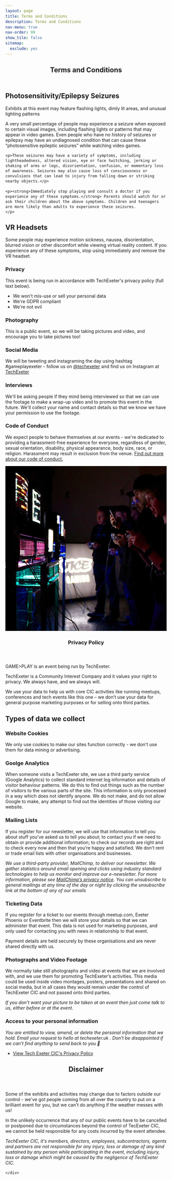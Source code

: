 ```yaml
---
layout: page
title: Terms and Conditions
description: Terms and Conditions
nav-menu: true
nav-order: 99
show_tile: false
sitemap:
  exclude: yes
---
```


<!-- Main -->
<div id="main" class="alt">

<!-- One -->
<section id="one">
	<div class="inner">
		<header class="major">
			<h1>Terms and Conditions</h1>
		</header>

<!-- Content -->
<h2 id="content">Photosensitivity/Epilepsy Seizures</h2>
<div class="boxed"><i class="fa fa-warning"></i> Exhibits at this event may feature flashing lights, dimly lit areas, and unusual lighting patterns</div>
	<p>A very small percentage of people may experience a seizure when exposed to certain visual images, including flashing lights or patterns that may appear in video games. Even people who have no history of seizures or epilepsy may have an undiagnosed condition that can cause these “photosensitive epileptic seizures” while watching video games.</p>

	<p>These seizures may have a variety of symptoms, including lightheadedness, altered vision, eye or face twitching, jerking or shaking of arms or legs, disorientation, confusion, or momentary loss of awareness. Seizures may also cause loss of consciousness or convulsions that can lead to injury from falling down or striking nearby objects.</p>

	<p><strong>Immediately stop playing and consult a doctor if you experience any of these symptoms.</strong> Parents should watch for or ask their children about the above symptoms. Children and teenagers are more likely than adults to experience these seizures. 
	</p>

<h2>VR Headsets</h2>
<p>Some people may experience motion sickness, nausea, disorientation, blurred vision or other discomfort while viewing virtual reality content. If you experience any of these symptoms, stop using immediately and remove the VR headset.</p>
<div class="row">
	<div class="6u 12u$(small)">
		<h3><i class="fa fa-eye"></i> Privacy</h3>
		<p>This event is being run in accordance with TechExeter's privacy policy (full text below).</p>
		<ul>
		<li>We won't mis-use or sell your personal data</li>
		<li>We're GDPR compliant</li>
		<li>We're not evil</li>
		</ul>
	</div>
	<div class="6u$ 12u$(small)">
		<h3><i class="fa fa-camera"></i> Photography</h3>
		<p>This is a public event, so we will be taking pictures and video, and encourage you to take pictures too!</p>
	</div>
	<div class="6u 12u$(small)">
		<h3><i class="fa fa-bullhorn"></i> Social Media</h3>
		<p>We will be tweeting and instagraming the day using hashtag #gameplayexeter - follow us on <a href="https://twitter.com/techexeter/" target="_blank">@techexeter</a> and find us on Instagram at <a href="https://instagram.com/techexeter/" target="_blank">TechExeter</a></p>
	</div>
	<div class="6u$ 12u$(small)">
		<h3><i class="fa fa-comments"></i> Interviews</h3>
		<p>We'll be asking people if they mind being interviewed so that we can use the footage to make a wrap-up video and to promote this event in the future. We'll collect your name and contact details so that we know we have your permission to use the footage.</p>
	</div>
		<div class="6u 12u$(small)">
		<h3><i class="fa fa-users"></i> Code of Conduct</h3>
		<p>We expect people to behave themselves at our events - we're dedicated to providing a harassment-free experience for everyone, regardless of gender, sexual orientation, disability, physical appearance, body size, race, or religion. Harassment may result in exclusion from the venue. <a href="https://techexeter.uk/code-of-conduct/" target="_blank">Find out more about our code of conduct.</a></p>
	</div>
</div>

</div>
</section>


<!-- Two -->
<section id="two" class="spotlights">
	<section>
		<div class="image">
			<img src="assets/images/gameplay-games-joypadbar4.jpg" alt="" data-position="center center" />
		</div>
		<div class="content">
			<div class="inner">
				<header class="major">
					<h3>Privacy Policy</h3>
				</header>
	<p>GAME&gt;PLAY is an event being run by TechExeter.</p>
<p>TechExeter is a Community Interest Company and it values your right to privacy. We always have, and we always will.</p>
<p>We use your data to help us with core CIC activities like running meetups, conferences and tech events like this one – we don’t use your data for general purpose marketing purposes or for selling onto third parties.</p>
<h2>Types of data we collect</h2>
<h3>Website Cookies</h3>
<p>We only use cookies to make our sites function correctly - we don't use them for data mining or advertising.</p>
<h3>Goolge Analytics</h3>
<p>When someone visits a TechExeter site, we use a third party service (Google Analytics) to collect standard internet log information and details of visitor behaviour patterns. We do this to find out things such as the number of visitors to the various parts of the site. This information is only processed in a way which does not identify anyone. We do not make, and do not allow Google to make, any attempt to find out the identities of those visiting our website.</p>
<h3>Mailing Lists</h3>
<p>If you register for our newsletter, we will use that information to tell you about stuff you’ve asked us to tell you about; to contact you if we need to obtain or provide additional information; to check our records are right and to check every now and then that you’re happy and satisfied. We don&#8217;t rent or trade email lists with other organisations and businesses.</p>
<p><em>We use a third-party provider, MailChimp, to deliver our newsletter. We gather statistics around email opening and clicks using industry standard technologies to help us monitor and improve our e-newsletter. For more information, please see <a href="https://mailchimp.com/legal/privacy/">MailChimp’s privacy notice</a>. You can unsubscribe to general mailings at any time of the day or night by clicking the unsubscribe link at the bottom of any of our emails</em></p>
<h3>Ticketing Data</h3>
<p>If you register for a ticket to our events through meetup.com, Exeter Phoenix or Eventbrite then we will store your details so that we can administer that event. This data is not used for marketing purposes, and only used for contacting you with news in relationship to that event.</p>
<p>Payment details are held securely by these organisations and are never shared directly with us.</p>

<h3>Photographs and Video Footage</h3>
<p>We normally take still photographs and video at events that we are involved with, and we use them for promoting TechExeter&#8217;s activities. This media could be used inside video montages, posters, presentations and shared on social media, but in all cases they would remain under the control of TechExeter CIC and not passed onto third parties.</p>
<p><em>If you don&#8217;t want your picture to be taken at an event then just come talk to us, either before or at the event.</em></p>

<h3>Access to your personal information</h3>
<p><em>You are entitled to view, amend, or delete the personal information that we hold. Email your request to hello at techexeter.uk . Don&#8217;t be disappointed if we can&#8217;t find anything to send back to you 🙂<br />
</em></p>
				<ul class="actions">
					<li><a href="https://techexeter.uk/privacy-policy/" class="button" target="_blank">View Tech Exeter CIC's Privacy Policy</a></li>
				</ul>
			</div>
		</div>
	</section>
	
</section>

<!-- Three -->
<section id="three">
	<div class="inner">
		<header class="major">
			<h2>Disclaimer</h2>
		</header>
		<p>Some of the exhibits and activities may change due to factors outside our control - we've got people coming from all over the country to put on a brilliant event for you, but we can't do anything if the weather messes with us! </p>
		<p>In the unlikely occurrence that any of our public events have to be cancelled or postponed due to circumstances beyond the control of TecExeter CIC, we cannot be held responsible for any costs incurred by the event attendee.</p>
		<p><em>TechExeter CIC, it's members, directors, employees, subcontractors, agents and partners are not responsible for any injury, loss or damage of any kind sustained by any person while participating in the event, including injury, loss or damage which might be caused by the negligence of TechExeter CIC.</em></p>
		
	</div>
</section>

</div>
